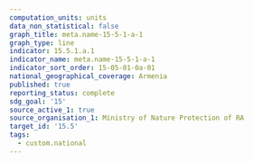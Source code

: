 ```yaml
---
computation_units: units
data_non_statistical: false
graph_title: meta.name-15-5-1-a-1
graph_type: line
indicator: 15.5.1.a.1
indicator_name: meta.name-15-5-1-a-1
indicator_sort_order: 15-05-01-0a-01
national_geographical_coverage: Armenia
published: true
reporting_status: complete
sdg_goal: '15'
source_active_1: true
source_organisation_1: Ministry of Nature Protection of RA
target_id: '15.5'
tags:
  - custom.national
---
```

